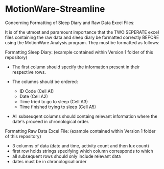 # MotionWare-Streamline

Concerning Formatting of Sleep Diary and Raw Data Excel Files:

It is of the utmost and paramount importance that the TWO SEPERATE excel
files containing the raw data and sleep diary be formatted correctly BEFORE
using the MotionWare Analysis program. They must be formatted as follows:

Formatting Sleep Diary:
(example contained within Version 1 folder of this repository)

- The first column should specify the information present in their respective rows.
- The columns should be ordered:
	- ID Code (Cell A1)
	- Date (Cell A2)
	- Time tried to go to sleep (Cell A3)
	- Time finished trying to sleep (Cell A5)

- All subseuqent columns should containg relevant information where the date's proceed in
  chronological order. 

Formatting Raw Data Excel File:
(example contained within Version 1 folder of this repository)

- 3 columns of data (date and time, activity count and then lux count)
- first row holds strings specifying which column corresponds to which
- all subsequent rows should only include relevant data
- dates must be in chronological order



